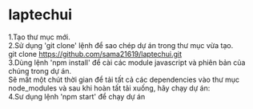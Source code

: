 # laptechui

1.Tạo thư mục mới. 
<br/>
2.Sử dụng 'git clone' lệnh để sao chép dự án trong thư mục vừa tạo.
<br/>
git clone https://github.com/sama21619/laptechui.git
<br/>
3.Dùng lệnh 'npm install' để cài các module javascript và phiên bản của chúng trong dự án.
<br/>
Sẽ mất một chút thời gian để tải tất cả các dependencies vào thư mục node_modules và sau khi hoàn tất tải xuống, hãy chạy dự án:
<br/>
4.Sư dụng lệnh 'npm start' để chạy dự án
<br/>
